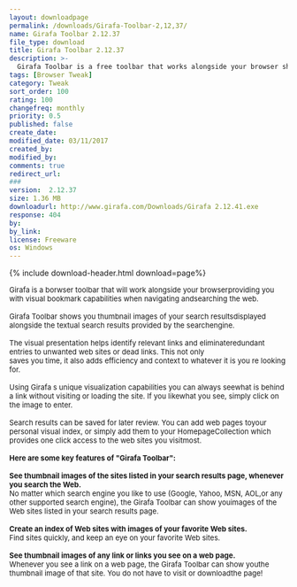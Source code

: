 ```yaml
---
layout: downloadpage
permalink: /downloads/Girafa-Toolbar-2,12,37/
name: Girafa Toolbar 2.12.37
file_type: download
title: Girafa Toolbar 2.12.37
description: >-
  Girafa Toolbar is a free toolbar that works alongside your browser showing you thumbnail sized images of any webpage
tags: [Browser Tweak]
category: Tweak
sort_order: 100
rating: 100
changefreq: monthly
priority: 0.5
published: false
create_date: 
modified_date: 03/11/2017
created_by: 
modified_by: 
comments: true
redirect_url: 
### 
version:  2.12.37
size: 1.36 MB
downloadurl: http://www.girafa.com/Downloads/Girafa 2.12.41.exe
response: 404
by: 
by_link: 
license: Freeware
os: Windows
---
```


{% include download-header.html download=page%}

<p style="fix-download-text !important">
<p><font size="2"><p>Girafa is a borwser toolbar that will work alongside your browserproviding you with visual bookmark capabilities when navigating andsearching the web.<br />
<br />
Girafa Toolbar shows you thumbnail images of your search resultsdisplayed alongside the textual search results provided by the searchengine.<br />
<br />
The visual presentation helps identify relevant links and eliminateredundant entries to unwanted web sites or dead links. This not only<br />
saves you time, it also adds efficiency and context to whatever it is you re looking for.<br />
<br />
Using Girafa s unique visualization capabilities you can always seewhat is behind a link without visiting or loading the site. If you likewhat you see, simply click on the image to enter.<br />
<br />
Search results can be saved for later review. You can add web pages toyour personal visual index, or simply add them to your HomepageCollection which provides one click access to the web sites you visitmost.<br />
<br />
<span><strong>Here are some key features of "Girafa Toolbar":</strong></span><br />
<br />
<strong>See thumbnail images of the sites listed in your search results page, whenever you search the Web. </strong><br />
No matter which search engine you like to use (Google, Yahoo, MSN, AOL,or any other supported search engine), the Girafa Toolbar can show youimages of the Web sites listed in your search results page. <br />
<br />
<strong>Create an index of Web sites with images of your favorite Web sites.</strong><br />
Find sites quickly, and keep an eye on your favorite Web sites. <br />
<br />
<strong>See thumbnail images of any link or links you see on a web page.</strong><br />
Whenever you see a link on a web page, the Girafa Toolbar can show youthe thumbnail image of that site. You do not have to visit or downloadthe page!</p></p></p>
